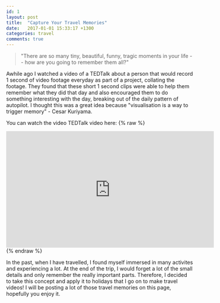 ```yaml
---
id: 1
layout: post
title:  "Capture Your Travel Memories"
date:   2017-01-01 15:33:17 +1300
categories: travel
comments: true
---
```


> "There are so many tiny, beautiful, funny, tragic moments in your life -- how are you going to remember them all?"

Awhile ago I watched a video of a TEDTalk about a person that would record 1 second of video footage everyday as part of a project, collating the footage. They found that these short 1 second clips were able to help them remember what they did that day and also encouraged them to do something interesting with the day, breaking out of the daily pattern of autopilot. I thought this was a great idea because "visualisation is a way to trigger memory" - Cesar Kuriyama. 

You can watch the video TEDTalk video here:
{% raw %}
<iframe width="560" height="315" src="https://www.youtube.com/embed/7uN4I1wEOXE" frameborder="0" allowfullscreen></iframe><br />
{% endraw %}

In the past, when I have travelled, I found myself immersed in many activites and experiencing a lot. At the end of the trip, I would forget a lot of the small details and only remember the really important parts. Therefore, I decided to take this concept and apply it to holidays that I go on to make travel videos! I will be posting a lot of those travel memories on this page, hopefully you enjoy it. 

